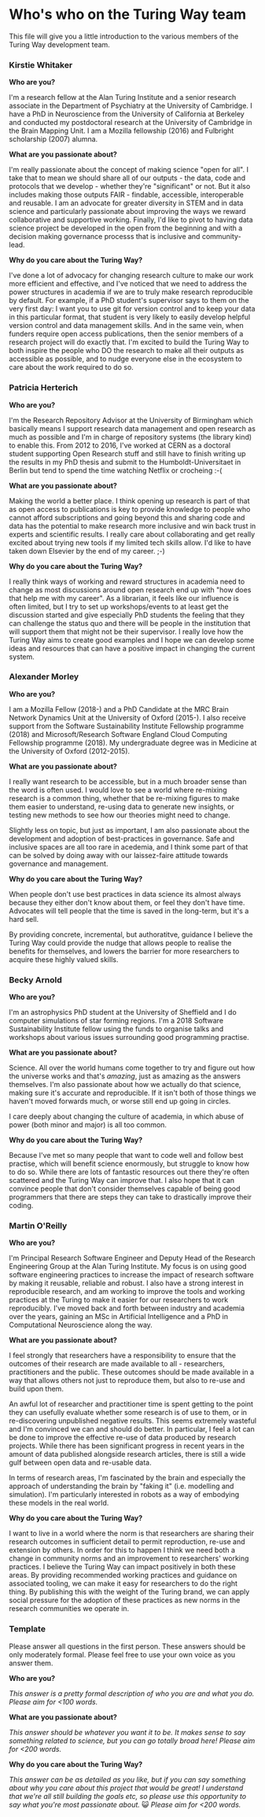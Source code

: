 # Who's who on the Turing Way team

This file will give you a little introduction to the various members of the Turing Way development team.

### Kirstie Whitaker

**Who are you?**

I'm a research fellow at the Alan Turing Institute and a senior research associate in the Department of Psychiatry at the University of Cambridge.
I have a PhD in Neuroscience from the University of California at Berkeley and conducted my postdoctoral research at the University of Cambridge in the Brain Mapping Unit.
I am a Mozilla fellowship (2016) and Fulbright scholarship (2007) alumna.

**What are you passionate about?**

I'm really passionate about the concept of making science "open for all".
I take that to mean we should share all of our outputs - the data, code and protocols that we develop - whether they're "significant" or not.
But it also includes making those outputs FAIR - findable, accessible, interoperable and reusable. I am an advocate for greater diversity in STEM and in data science and particularly passionate about improving the ways we reward collaborative and supportive working.
Finally, I'd like to pivot to having data science project be developed in the open from the beginning and with a decision making governance processs that is inclusive and community-lead.

**Why do you care about the Turing Way?**

I've done a lot of advocacy for changing research culture to make our work more efficient and effective, and I've noticed that we need to address the power structures in academia if we are to truly make research reproducible by default.
For example, if a PhD student's supervisor says to them on the very first day: I want you to use git for version control and to keep your data in this particular format, that student is very likely to easily develop helpful version control and data management skills.
And in the same vein, when funders require open access publications, then the senior members of a research project will do exactly that.
I'm excited to build the Turing Way to both inspire the people who DO the research to make all their outputs as accessible as possible, and to nudge everyone else in the ecosystem to care about the work required to do so.

### Patricia Herterich

**Who are you?**

I'm the Research Repository Advisor at the University of Birmingham which basically means I support research data management and open research as much as possible and I'm in charge of repository systems (the library kind) to enable this.
From 2012 to 2016, I've worked at CERN as a doctoral student supporting Open Research stuff and still have to finish writing up the results in my PhD thesis and submit to the Humboldt-Universitaet in Berlin but tend to spend the time watching Netflix or crocheing :-(

**What are you passionate about?**

Making the world a better place. I think opening up research is part of that as open access to publications is key to provide knowledge to people who cannot afford subscriptions and going beyond this and sharing code and data has the potential to make research more inclusive and win back trust in experts and scientific results.
I really care about collaborating and get really excited about trying new tools if my limited tech skills allow.
I'd like to have taken down Elsevier by the end of my career. ;-)

**Why do you care about the Turing Way?**

I really think ways of working and reward structures in academia need to change as most discussions around open research end up with "how does that help me with my career". As a librarian, it feels like our influence is often limited, but I try to set up workshops/events to at least get the discussion started and give especially PhD students the feeling that they can challenge the status quo and there will be people in the institution that will support them that might not be their supervisor.
I really love how the Turing Way aims to create good examples and I hope we can develop some ideas and resources that can have a positive impact in changing the current system.

### Alexander Morley

**Who are you?**

I am a Mozilla Fellow (2018-) and a PhD Candidate at the MRC Brain Network Dynamics Unit at the University of Oxford (2015-).
I also receive support from the Software Sustainability Institute Fellowship programme (2018) and Microsoft/Research Software England Cloud Computing Fellowship programme (2018).
My undergraduate degree was in Medicine at the University of Oxford (2012-2015).

**What are you passionate about?**

I really want research to be accessible, but in a much broader sense than the word is often used. I would love to see a world where re-mixing research is a common thing, whether that be re-mixing figures to make them easier to understand, re-using data to generate new insights, or testing new methods to see how our theories might need to change.

Slightly less on topic, but just as important, I am also passionate about the development and adoption of best-practices in governance. Safe and inclusive spaces are all too rare in acedemia, and I think some part of that can be solved by doing away with our laissez-faire attitude towards governance and management.

**Why do you care about the Turing Way?**

When people don't use best practices in data science its almost always because they either don't know about them, or feel they don't have time. Advocates will tell people that the time is saved in the long-term, but it's a hard sell.

By providing concrete, incremental, but authoratitve, guidance I believe the Turing Way could provide the nudge that allows people to realise the benefits for themselves, and lowers the barrier for more researchers to acquire these highly valued skills.


### Becky Arnold

**Who are you?**

I'm an astrophysics PhD student at the University of Sheffield and I do computer simulations of star forming regions. I'm a 2018 Software Sustainability Institute fellow using the funds to organise talks and workshops about various issues surrounding good programming practise.


**What are you passionate about?**

Science. All over the world humans come together to try and figure out how the universe works and that's *amazing*, just as amazing as the answers themselves. I'm also passionate about how we actually do that science, making sure it's accurate and reproducible. If it isn't both of those things we haven't moved forwards much, or worse still end up going in circles.

I care deeply about changing the culture of academia, in which abuse of power (both minor and major) is all too common.


**Why do you care about the Turing Way?**

Because I've met so many people that want to code well and follow best practise, which will benefit science enormously, but struggle to know how to do so. While there are lots of fantastic resources out there they're often scattered and the Turing Way can improve that. I also hope that it can convince people that don't consider themselves capable of being good programmers that there are steps they can take to drastically improve their coding.


### Martin O'Reilly

**Who are you?**

I'm Principal Research Software Engineer and Deputy Head of the Research Engineering Group at the Alan Turing Institute.
My focus is on using good software engineering practices to increase the impact of research software by making it reusable, reliable and robust.
I also have a strong interest in reproducible research, and am working to improve the tools and working practices at the Turing to make it easier for our researchers to work reproducibly.
I've moved back and forth between industry and academia over the years, gaining an MSc in Artificial Intelligence and a PhD in Computational Neuroscience along the way.


**What are you passionate about?**

I feel strongly that researchers have a responsibility to ensure that the outcomes of their research are made available to all - researchers, practitioners and the public.
These outcomes should be made available in a way that allows others not just to reproduce them, but also to re-use and build upon them.

An awful lot of researcher and practitioner time is spent getting to the point they can usefully evaluate whether some research is of use to them, or in re-discovering unpublished negative results.
This seems extremely wasteful and I'm convinced we can and should do better.
In particular, I feel a lot can be done to improve the effective re-use of data produced by research projects.
While there has been significant progress in recent years in the amount of data published alongside research articles, there is still a wide gulf between open data and re-usable data.

In terms of research areas, I'm fascinated by the brain and especially the approach of understanding the brain by "faking it" (i.e. modelling and simulation).
I'm particularly interested in robots as a way of embodying these models in the real world.

**Why do you care about the Turing Way?**

I want to live in a world where the norm is that researchers are sharing their research outcomes in sufficient detail to permit reproduction, re-use and extension by others.
In order for this to happen I think we need both a change in community norms and an improvement to researchers' working practices.
I believe the Turing Way can impact positively in both these areas.
By providing recommended working practices and guidance on associated tooling, we can make it easy for researchers to do the right thing.
By publishing this with the weight of the Turing brand, we can apply social pressure for the adoption of these practices as new norms in the research communities we operate in.


### Template

Please answer all questions in the first person.
These answers should be only moderately formal.
Please feel free to use your own voice as you answer them.

**Who are you?**

 *This answer is a pretty formal description of who you are and what you do. Please aim for <100 words.*

**What are you passionate about?**

*This answer should be whatever you want it to be. It makes sense to say something related to science, but you can go totally broad here! Please aim for <200 words.*

**Why do you care about the Turing Way?**

*This answer can be as detailed as you like, but if you can say something about why you care about this project that would be great! I understand that we're all still building the goals etc, so please use this opportunity to say what you're most passionate about.* :smiley_cat: *Please aim for <200 words.*
